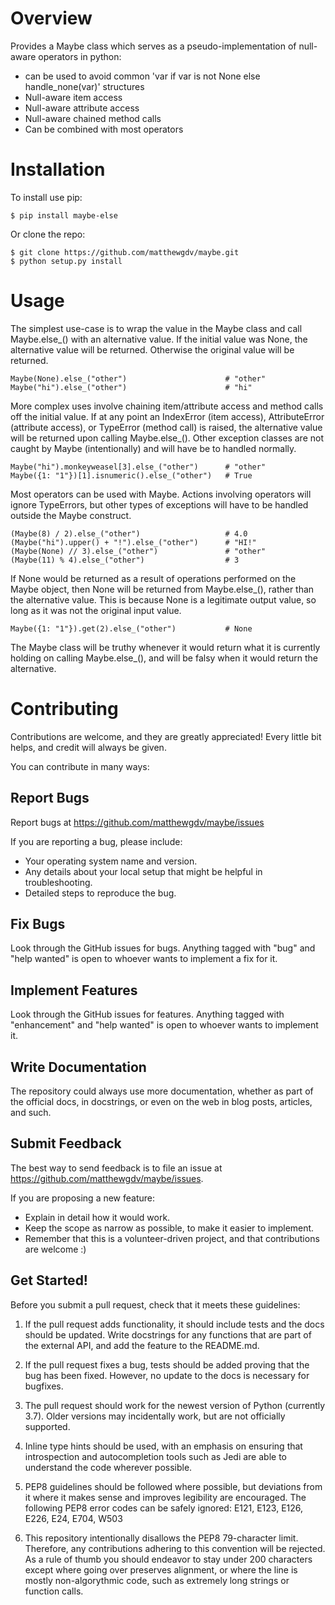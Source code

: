 Overview
====================

Provides a Maybe class which serves as a pseudo-implementation of null-aware
operators in python:

* can be used to avoid common 'var if var is not None else handle_none(var)' structures
* Null-aware item access
* Null-aware attribute access
* Null-aware chained method calls
* Can be combined with most operators

Installation
====================

To install use pip:

    $ pip install maybe-else


Or clone the repo:

    $ git clone https://github.com/matthewgdv/maybe.git
    $ python setup.py install


Usage
====================

The simplest use-case is to wrap the value in the Maybe class and call Maybe.else_() with an alternative value. If the initial value was None,
the alternative value will be returned. Otherwise the original value will be returned.

    Maybe(None).else_("other")                      # "other"
    Maybe("hi").else_("other")                      # "hi"

More complex uses involve chaining item/attribute access and method calls off the initial value.
If at any point an IndexError (item access), AttributeError (attribute access), or TypeError (method call) is raised, the alternative value will be returned upon calling Maybe.else_().
Other exception classes are not caught by Maybe (intentionally) and will have be to handled normally.

    Maybe("hi").monkeyweasel[3].else_("other")      # "other"
    Maybe({1: "1"})[1].isnumeric().else_("other")   # True

Most operators can be used with Maybe. Actions involving operators will ignore TypeErrors, but other types of exceptions will have to be handled outside the Maybe construct.

    (Maybe(8) / 2).else_("other")                   # 4.0
    (Maybe("hi").upper() + "!").else_("other")      # "HI!"
    (Maybe(None) // 3).else_("other")               # "other"
    (Maybe(11) % 4).else_("other")                  # 3

If None would be returned as a result of operations performed on the Maybe object, then None will be returned from Maybe.else_(), rather than the alternative value.
This is because None is a legitimate output value, so long as it was not the original input value.

    Maybe({1: "1"}).get(2).else_("other")           # None

The Maybe class will be truthy whenever it would return what it is currently holding on calling Maybe.else_(), and will be falsy when it would return the alternative.

Contributing
====================

Contributions are welcome, and they are greatly appreciated! Every
little bit helps, and credit will always be given.

You can contribute in many ways:

Report Bugs
--------------------

Report bugs at https://github.com/matthewgdv/maybe/issues

If you are reporting a bug, please include:

* Your operating system name and version.
* Any details about your local setup that might be helpful in troubleshooting.
* Detailed steps to reproduce the bug.

Fix Bugs
--------------------

Look through the GitHub issues for bugs. Anything tagged with "bug"
and "help wanted" is open to whoever wants to implement a fix for it.

Implement Features
--------------------

Look through the GitHub issues for features. Anything tagged with "enhancement"
and "help wanted" is open to whoever wants to implement it.

Write Documentation
--------------------

The repository could always use more documentation, whether as part of the
official docs, in docstrings, or even on the web in blog posts, articles, and such.

Submit Feedback
--------------------

The best way to send feedback is to file an issue at https://github.com/matthewgdv/maybe/issues.

If you are proposing a new feature:

* Explain in detail how it would work.
* Keep the scope as narrow as possible, to make it easier to implement.
* Remember that this is a volunteer-driven project, and that contributions are welcome :)

Get Started!
--------------------

Before you submit a pull request, check that it meets these guidelines:

1.  If the pull request adds functionality, it should include tests and the docs
    should be updated. Write docstrings for any functions that are part of the external API,
    and add the feature to the README.md.

2.  If the pull request fixes a bug, tests should be added proving that the bug has been fixed.
    However, no update to the docs is necessary for bugfixes.

3.  The pull request should work for the newest version of Python (currently 3.7). Older
    versions may incidentally work, but are not officially supported.

4.  Inline type hints should be used, with an emphasis on ensuring that introspection and
    autocompletion tools such as Jedi are able to understand the code wherever possible.

5.  PEP8 guidelines should be followed where possible, but deviations from it where
    it makes sense and improves legibility are encouraged. The following PEP8 error
    codes can be safely ignored: E121, E123, E126, E226, E24, E704, W503

6.  This repository intentionally disallows the PEP8 79-character limit. Therefore,
    any contributions adhering to this convention will be rejected. As a rule of
    thumb you should endeavor to stay under 200 characters except where going over
    preserves alignment, or where the line is mostly non-algorythmic code, such as
    extremely long strings or function calls.
